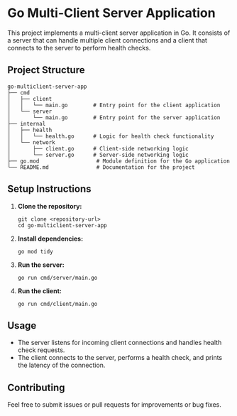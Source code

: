 # Go Multi-Client Server Application

This project implements a multi-client server application in Go. It consists of a server that can handle multiple client connections and a client that connects to the server to perform health checks.

## Project Structure

```
go-multiclient-server-app
├── cmd
│   ├── client
│   │   └── main.go        # Entry point for the client application
│   └── server
│       └── main.go        # Entry point for the server application
├── internal
│   ├── health
│   │   └── health.go      # Logic for health check functionality
│   └── network
│       ├── client.go      # Client-side networking logic
│       └── server.go      # Server-side networking logic
├── go.mod                  # Module definition for the Go application
└── README.md               # Documentation for the project
```

## Setup Instructions

1. **Clone the repository:**
   ```
   git clone <repository-url>
   cd go-multiclient-server-app
   ```

2. **Install dependencies:**
   ```
   go mod tidy
   ```

3. **Run the server:**
   ```
   go run cmd/server/main.go
   ```

4. **Run the client:**
   ```
   go run cmd/client/main.go
   ```

## Usage

- The server listens for incoming client connections and handles health check requests.
- The client connects to the server, performs a health check, and prints the latency of the connection.

## Contributing

Feel free to submit issues or pull requests for improvements or bug fixes.